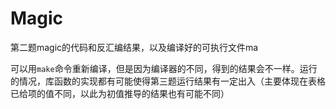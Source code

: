 # Magic

第二题magic的代码和反汇编结果，以及编译好的可执行文件ma

可以用`make`命令重新编译，但是因为编译器的不同，得到的结果会不一样。运行的情况，库函数的实现都有可能使得第三题运行结果有一定出入（主要体现在表格已给项的值不同，以此为初值推导的结果也有可能不同）
